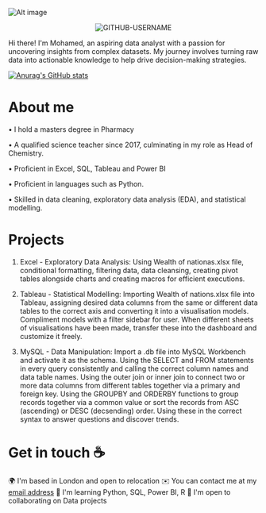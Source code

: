 ![Alt image](https://raw.githubusercontent.com/sagar-viradiya/sagar-viradiya/master/resources/banner.png)

<p align="center"> <img src="https://komarev.com/ghpvc/?username=GITHUB-USERNAME&label=Profile%20views&color=ce9927&style=flat" alt="GITHUB-USERNAME" /> </p>

Hi there! I'm Mohamed, an aspiring data analyst with a passion for uncovering insights from complex datasets. My journey involves turning raw data into actionable knowledge to help drive decision-making strategies.

[![Anurag's GitHub stats](https://github-readme-stats.vercel.app/api?username=mmdatalab)](https://github.com/anuraghazra/github-readme-stats)

# About me

•	I hold a masters degree in Pharmacy

•	A qualified science teacher since 2017, culminating in my role as Head of Chemistry.

•	Proficient in Excel, SQL, Tableau and Power BI

•	Proficient in languages such as Python.

•	Skilled in data cleaning, exploratory data analysis (EDA), and statistical modelling.

# Projects

1. Excel - Exploratory Data Analysis: Using Wealth of nationas.xlsx file, conditional formatting, filtering data, data cleansing, creating pivot tables alongside charts and creating macros for efficient executions.

2. Tableau - Statistical Modelling: Importing Wealth of nations.xlsx file into Tableau, assigning desired data columns from the same or different data tables to the correct axis and converting it into a visualisation models. Compliment models with a filter sidebar for user. When different sheets of visualisations have been made, transfer these into the dashboard and customize it freely.

3. MySQL - Data Manipulation: Import a .db file into MySQL Workbench and activate it as the schema. Using the SELECT and FROM statements in every query consistently and calling the correct column names and data table names. Using the outer join or inner join to connect two or more data columns from different tables together via a primary and foreign key. Using the GROUPBY and ORDERBY functions to group records together via a common value or sort the records from ASC (ascending) or DESC (decsending) order. Using these in the correct syntax to answer questions and discover trends.

# Get in touch ☕
🌍  I'm based in London and open to relocation
✉️  You can contact me at my [email address](mohamed.dahirr@gmail.com)
🧠  I'm learning Python, SQL, Power BI, R
🤝  I'm open to collaborating on Data projects
